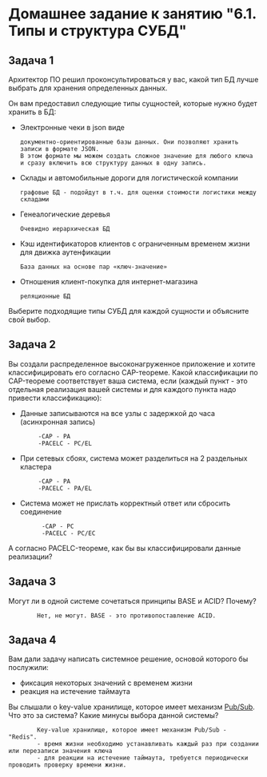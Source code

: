 # Домашнее задание к занятию "6.1. Типы и структура СУБД"

## Задача 1

Архитектор ПО решил проконсультироваться у вас, какой тип БД 
лучше выбрать для хранения определенных данных.

Он вам предоставил следующие типы сущностей, которые нужно будет хранить в БД:

- Электронные чеки в json виде

      документно-ориентированные базы данных. Они позволяют хранить записи в формате JSON. 
      В этом формате мы можем создать сложное значение для любого ключа 
      и сразу включить всю структуру данных в одну запись.
      
- Склады и автомобильные дороги для логистической компании

      графовые БД - подойдут в т.ч. для оценки стоимости логистики между складами
      
- Генеалогические деревья

      Очевидно иерархическая БД
      
- Кэш идентификаторов клиентов с ограниченным временем жизни для движка аутенфикации

      База данных на основе пар «ключ‑значение»
      
- Отношения клиент-покупка для интернет-магазина

      реляционные БД
      
Выберите подходящие типы СУБД для каждой сущности и объясните свой выбор.

## Задача 2

Вы создали распределенное высоконагруженное приложение и хотите классифицировать его согласно 
CAP-теореме. Какой классификации по CAP-теореме соответствует ваша система, если 
(каждый пункт - это отдельная реализация вашей системы и для каждого пункта надо привести классификацию):

- Данные записываются на все узлы с задержкой до часа (асинхронная запись)
     
           -CAP - PA
           -PACELC - PC/EL
      
- При сетевых сбоях, система может разделиться на 2 раздельных кластера
     
           -CAP - PA
           -PACELC - PA/EL
      
- Система может не прислать корректный ответ или сбросить соединение
      
            -CAP - PC
            -PACELC - PC/EC
      

А согласно PACELC-теореме, как бы вы классифицировали данные реализации?

## Задача 3

Могут ли в одной системе сочетаться принципы BASE и ACID? Почему?

            Нет, не могут. BASE - это противопоставление ACID.

## Задача 4

Вам дали задачу написать системное решение, основой которого бы послужили:

- фиксация некоторых значений с временем жизни
- реакция на истечение таймаута

Вы слышали о key-value хранилище, которое имеет механизм [Pub/Sub](https://habr.com/ru/post/278237/). 
Что это за система? Какие минусы выбора данной системы?

            Key-value хранилище, которое имеет механизм Pub/Sub -  "Redis". 
            - время жизни необходимо устанавливать каждый раз при создании или перезаписи значения ключа
            - для реакции на истечение таймаута, требуется периодически проводить проверку времени жизни.

